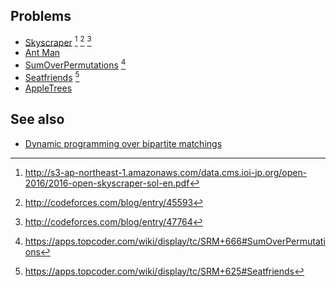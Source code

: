 ---
...

## Problems
* [Skyscraper](http://s3-ap-northeast-1.amazonaws.com/data.cms.ioi-jp.org/open-2016/2016-open-skyscraper-en.pdf) [^1] [^2] [^3]
* [Ant Man](http://codeforces.com/contest/704/problem/B)
* [SumOverPermutations](https://community.topcoder.com/stat?c=problem_statement&pm=13764) [^4]
* [Seatfriends](https://community.topcoder.com/stat?c=problem_statement&pm=12909) [^5]
* [AppleTrees](https://community.topcoder.com/stat?c=problem_statement&pm=11213)

## See also
* [Dynamic programming over bipartite matchings]()

[^1]: <http://s3-ap-northeast-1.amazonaws.com/data.cms.ioi-jp.org/open-2016/2016-open-skyscraper-sol-en.pdf>
[^2]: <http://codeforces.com/blog/entry/45593>
[^3]: <http://codeforces.com/blog/entry/47764>
[^4]: <https://apps.topcoder.com/wiki/display/tc/SRM+666#SumOverPermutations>
[^5]: <https://apps.topcoder.com/wiki/display/tc/SRM+625#Seatfriends>
